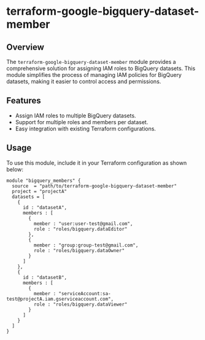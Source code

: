 # terraform-google-bigquery-dataset-member

## Overview

The `terraform-google-bigquery-dataset-member` module provides a comprehensive solution for assigning IAM roles to BigQuery datasets. This module simplifies the process of managing IAM policies for BigQuery datasets, making it easier to control access and permissions.

## Features

- Assign IAM roles to multiple BigQuery datasets.
- Support for multiple roles and members per dataset.
- Easy integration with existing Terraform configurations.

## Usage

To use this module, include it in your Terraform configuration as shown below:

```hcl
module "bigquery_members" {
  source  = "path/to/terraform-google-bigquery-dataset-member"
  project = "projectA"
  datasets = [
    {
      id : "datasetA",
      members : [
        {
          member : "user:user-test@gmail.com",
          role : "roles/bigquery.dataEditor"
        },
        {
          member : "group:group-test@gmail.com",
          role : "roles/bigquery.dataOwner"
        }
      ]
    },
    {
      id : "datasetB",
      members : [
        {
          member : "serviceAccount:sa-test@projectA.iam.gserviceaccount.com",
          role : "roles/bigquery.dataViewer"
        }
      ]
    }
  ]
}
